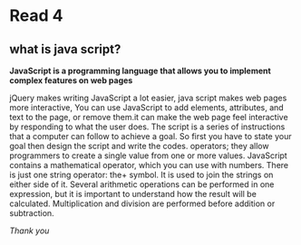 
# Read 4
## what is java script?
**JavaScript is a programming language that allows you to implement complex features on web pages**

 jQuery makes writing JavaScript a lot easier, java script makes web pages more interactive, You can use JavaScript to add elements, attributes, and text to the page, or remove them.it can make the web page feel interactive by responding to what the user does.
The script is a series of instructions that a computer can follow to achieve a goal. So first you have to state your goal then design the script and write the codes.
operators; they allow programmers to create a single value from one or more values.
JavaScript contains a mathematical operator, which you can use with numbers.
There is just one string operator: the+ symbol. It is used to join the strings on either side of it.
Several arithmetic operations can be performed in one expression, but it is important to understand how the result will be calculated. Multiplication and division are performed before addition or subtraction.


*Thank you*

